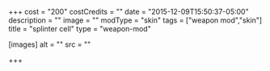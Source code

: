 +++
cost = "200"
costCredits = ""
date = "2015-12-09T15:50:37-05:00"
description = ""
image = ""
modType = "skin"
tags = ["weapon mod","skin"]
title = "splinter cell"
type = "weapon-mod"

[images]
  alt = ""
  src = ""

+++
